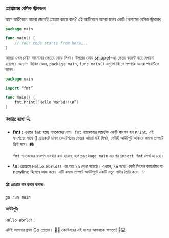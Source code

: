 ### প্রোগ্রামের বেসিক স্ট্রাকচার
আগে আর্টিকেলে আমরা জেনেছি প্রোগ্রাম কাকে বলে? এই আর্টিকেলে আমরা জানব একটি প্রোগামের বেসিক স্ট্রাকচার।

```go
package main 

func main() {
    // Your code starts from here…..
}
```

আমরা এখন মেইন ফাংশনের ভেতরে কোড লিখব। উপরের কোড snippet-এর ভেতর কমেন্ট করে দেখানো হয়েছে। অন্যান্য জিনিস যেমন, `package main`, `func main()` এগুলো কি সে সম্পর্কে আমরা পরবর্তীতে জানব। 

```go
package main 

import “fmt”

func main() {
    fmt.Print(“Hello World!!\n”)    
}
```
#### বিস্তারিত ব্যাখ্যা 🔍
- **fmt :**
    এখানে `fmt` হচ্ছে প্যাকেজের নাম। `fmt` প্যাকেজের অন্তর্ভুক্ত একটি ফাংশন হল `Print`. এই ফাংশনের সাথে () ব্র্যাকেটে ডাবল কোটেশনের ভেতর আমরা যাই লিখব, সেটাই আউটপুট আকারে কমান্ড প্রম্পটে প্রিন্ট হবে। 🖨️

    `fmt` প্যাকেজের ফাংশন ব্যবহার করা হয়েছে বলে `package main` এর পর `import fmt` লেখা হয়েছে। 
- **\n:**
    প্রোগ্রামে `Hello World!!` এর পরে ` \n ` লেখা হয়েছে। এখানে, ` \n ` হচ্ছে একটি সিঙ্গেল ক্যারেক্টার যা newline হিসেবে কাজ করে। এটি কমান্ড প্রম্পটে আউটপুটে একটি নতুন লাইন তৈরি করে। ✨

#### 🛠️ প্রোগ্রাম রান করার কমান্ড:
```bash
go run main
```

#### আউটপুটঃ
```code 
Hello World!!
```

এটাই আপনার প্রথম Go প্রোগ্রাম। 🎉🙌 কোডিংয়ের এই যাত্রায় আপনাকে স্বাগতম! 🚀💻
